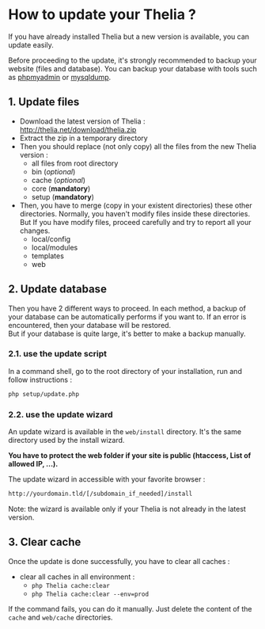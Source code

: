 # How to update your Thelia ?

If you have already installed Thelia but a new version is available, you can update easily.

Before proceeding to the update, it's strongly recommended to backup your website (files and database).
You can backup your database with tools such as [phpmyadmin](http://www.phpmyadmin.net)
 or [mysqldump](dev.mysql.com/doc/refman/5.6/en/mysqldump.html).

## 1. Update files

- Download the latest version of Thelia : <http://thelia.net/download/thelia.zip>
- Extract the zip in a temporary directory  
- Then you should replace (not only copy) all the files from the new Thelia version :
   - all files from root directory
   - bin (*optional*)
   - cache (*optional*)
   - core (**mandatory**)
   - setup (**mandatory**)
- Then, you have to merge (copy in your existent directories) these other directories. Normally, 
    you haven't modify files inside these directories. But If you have modify files, proceed carefully and try to report
    all your changes.      
   - local/config
   - local/modules
   - templates
   - web

## 2. Update database

Then you have 2 different ways to proceed. In each method, a backup of your database can be automatically 
performs if you want to. If an error is encountered, then your database will be restored.   
But if your database is quite large, it's better to make a backup manually. 

### 2.1. use the update script

In a command shell, go to the root directory of your installation, run and follow instructions : 

```bash
php setup/update.php
```

### 2.2. use the update wizard

An update wizard is available in the ```web/install``` directory. It's the same directory used by the install wizard.

**You have to protect the web folder if your site is public (htaccess,  List of allowed IP, ...).**

The update wizard in accessible with your favorite browser :

```bash
http://yourdomain.tld/[/subdomain_if_needed]/install
```

Note: the wizard is available only if your Thelia is not already in the latest version.

## 3. Clear cache

Once the update is done successfully, you have to clear all caches :  

- clear all caches in all environment :
    - ```php Thelia cache:clear```
    - ```php Thelia cache:clear --env=prod```
    
If the command fails, you can do it manually. Just delete the content of 
the ```cache``` and ```web/cache``` directories. 